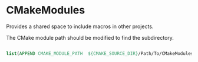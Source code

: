 # CMakeModules

Provides a shared space to include macros in other projects.

The CMake module path should be modified to find the subdirectory.

```CMake

list(APPEND CMAKE_MODULE_PATH  ${CMAKE_SOURCE_DIR}/Path/To/CMakeModules)

```
